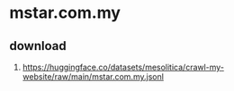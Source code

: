 # mstar.com.my

## download

1. https://huggingface.co/datasets/mesolitica/crawl-my-website/raw/main/mstar.com.my.jsonl
